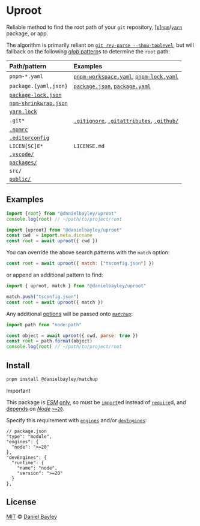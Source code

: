 Uproot
======
Reliable method to find the root path of your `git` repository,
\[[`p`][pnpm]\][`npm`]/[`yarn`] package, or app.

The algorithm is primarily reliant on [`git rev-parse --show-toplevel`][git],
but will fallback on the following [_glob_ pattern]s to determine the `root` path:

| Path/pattern            | Examples                                         |
|:------------------------|:-------------------------------------------------|
| `pnpm-*.yaml`           | [`pnpm-workspace.yaml`], [`pnpm-lock.yaml`]      |
| `package.{yaml,json}`   | [`package.json`], [`package.yaml`]               |
| [`package-lock.json`]   |                                                  |
| [`npm-shrinkwrap.json`] |                                                  |
| [`yarn.lock`]           |                                                  |
| `.git*`                 | [`.gitignore`], [`.gitattributes`], [`.github/`] |
| [`.npmrc`]              |                                                  |
| [`.editorconfig`]       |                                                  |
| `LICEN[SC]E*`           | `LICENSE.md`                                     |
| [`.vscode/`]            |                                                  |
| [`packages/`]           |                                                  |
| `src/`                  |                                                  |
| [`public/`]             |                                                  |

## Examples
~~~ js
import {root} from "@danielbayley/uproot"
console.log(root) // ~/path/to/project/root
~~~
~~~ js
import {uproot} from "@danielbayley/uproot"
const cwd  = import.meta.dirname
const root = await uproot({ cwd })
~~~

You can override the above search patterns with the `match` option:
~~~ js
const root = await uproot({ match: ["tsconfig.json"] })
~~~
or append an additional pattern to find:
~~~ js
import { uproot, match } from "@danielbayley/uproot"

match.push("tsconfig.json")
const root = await uproot({ match })
~~~

Any additional [options] will be passed onto _[`matchup`]_:
~~~ js
import path from "node:path"

const object = await uproot({ cwd, parse: true })
const root = path.format(object)
console.log(root) // ~/path/to/project/root
~~~

## Install
~~~ sh
pnpm install @danielbayley/matchup
~~~
> [!IMPORTANT]
> This package is _[ESM]_ [only], so must be [`import`]ed instead of [`require`]d,
> and [depends] on _[Node]_ [`>=`][][`20`].

Specify this requirement with [`engines`] and/or [`devEngines`]:
~~~ jsonc
// package.json
"type": "module",
"engines": {
  "node": ">=20"
},
"devEngines": {
  "runtime": {
    "name": "node",
    "version": ">=20"
  }
},
~~~

License
-------
[MIT] © [Daniel Bayley]

[MIT]:                    LICENSE.md
[Daniel Bayley]:          https://github.com/danielbayley

[node]:                   https://nodejs.org
[ESM]:                    https://developer.mozilla.org/docs/Web/JavaScript/Guide/Modules
[only]:                   https://gist.github.com/sindresorhus/a39789f98801d908bbc7ff3ecc99d99c
[`import`]:               https://developer.mozilla.org/docs/Web/JavaScript/Reference/Statements/import
[`require`]:              https://nodejs.org/api/modules.html#requireid
[depends]:                https://docs.npmjs.com/cli/v11/configuring-npm/package-json#engines
[`>=`]:                   https://docs.npmjs.com/cli/v6/using-npm/semver#ranges
[`20`]:                   https://github.com/nodejs/node/blob/main/doc/changelogs/CHANGELOG_V20.md
[`engines`]:              https://docs.npmjs.com/cli/v11/configuring-npm/package-json#engines
[`devEngines`]:           https://docs.npmjs.com/cli/v11/configuring-npm/package-json#devengines

[`npm`]:                  https://npmjs.com
[pnpm]:                   https://pnpm.io
[`yarn`]:                 https://yarnpkg.com

[`matchup`]:              https://github.com/danielbayley/matchup#readme
[options]:                https://github.com/danielbayley/matchup#options

[git]:                    https://git-scm.com/docs/git-rev-parse#Documentation/git-rev-parse.txt---show-toplevel
[_glob_ pattern]:         https://globster.xyz

[`pnpm-workspace.yaml`]:  https://pnpm.io/pnpm-workspace_yaml
[`package.yaml`]:         https://github.com/pnpm/pnpm/pull/1799
[`package.json`]:         https://docs.npmjs.com/cli/configuring-npm/package-json
[`pnpm-lock.yaml`]:       https://pnpm.io/git#lockfiles
[`package-lock.json`]:    https://docs.npmjs.com/cli/configuring-npm/package-lock-json
[`npm-shrinkwrap.json`]:  https://docs.npmjs.com/cli/configuring-npm/npm-shrinkwrap-json
[`yarn.lock`]:            https://classic.yarnpkg.com/docs/yarn-lock
[`.gitignore`]:           https://git-scm.com/docs/gitignore#_description
[`.gitattributes`]:       https://git-scm.com/docs/gitattributes#_description
[`.npmrc`]:               https://pnpm.io/npmrc
[`.editorconfig`]:        https://editorconfig.org
[`.github/`]:             https://docs.github.com/actions/writing-workflows/workflow-syntax-for-github-actions#about-yaml-syntax-for-workflows
[`.vscode/`]:             https://code.visualstudio.com/docs/getstarted/settings#_workspace-settings
[`packages/`]:            https://pnpm.io/catalogs#the-catalog-protocol-catalog
[`public/`]:              https://create-react-app.dev/docs/using-the-public-folder
